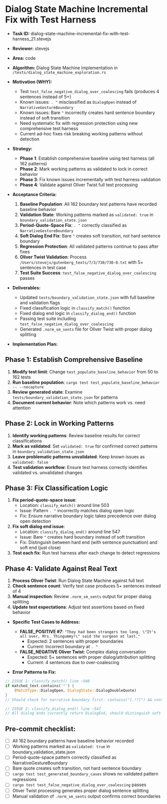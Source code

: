 # Dialog State Machine Incremental Fix with Test Harness

* **Task ID:** dialog-state-machine-incremental-fix-with-test-harness_21.stevejs
* **Reviewer:** stevejs
* **Area:** code
* **Algorithm:** Dialog State Machine implementation in `/tests/dialog_state_machine_exploration.rs`
* **Motivation (WHY):**
  - Test `test_false_negative_dialog_over_coalescing` fails (produces 4 sentences instead of 5+)
  - Known issues: `. "` misclassified as `DialogOpen` instead of `NarrativeGestureBoundary`
  - Known issues: Bare `"` incorrectly creates hard sentence boundary instead of soft transition
  - Need systematic fix with regression protection using new comprehensive test harness
  - Current ad-hoc fixes risk breaking working patterns without detection

* **Strategy:**
  - **Phase 1**: Establish comprehensive baseline using test harness (all 162 patterns)
  - **Phase 2**: Mark working patterns as validated to lock in correct behavior
  - **Phase 3**: Fix known issues incrementally with test harness validation
  - **Phase 4**: Validate against Oliver Twist full text processing

* **Acceptance Criteria:**
  1. **Baseline Population**: All 162 boundary test patterns have recorded baseline behavior
  2. **Validation State**: Working patterns marked as `validated: true` in `boundary_validation_state.json`
  3. **Period-Quote-Space Fix**: `. "` correctly classified as `NarrativeGestureBoundary`
  4. **Soft Dialog End Fix**: Bare `"` creates soft transition, not hard sentence boundary
  5. **Regression Protection**: All validated patterns continue to pass after fixes
  6. **Oliver Twist Validation**: Process `/Users/stevejs/gutenberg_texts/7/3/730/730-0.txt` with 5+ sentences in test case
  7. **Test Suite Success**: `test_false_negative_dialog_over_coalescing` passes

* **Deliverables:**
  - Updated `tests/boundary_validation_state.json` with full baseline and validation flags
  - Fixed classification logic in `classify_match()` function
  - Fixed dialog end logic in `classify_dialog_end()` function
  - Passing test suite including `test_false_negative_dialog_over_coalescing`
  - Generated `.norm_sm_sents` file for Oliver Twist with proper dialog splitting

* **Implementation Plan:**

## Phase 1: Establish Comprehensive Baseline
1. **Modify test limit**: Change `test_populate_baseline_behavior` from 50 to 162 tests
2. **Run baseline population**: `cargo test test_populate_baseline_behavior -- --nocapture`
3. **Review generated state**: Examine `tests/boundary_validation_state.json` for patterns
4. **Document current behavior**: Note which patterns work vs. need attention

## Phase 2: Lock in Working Patterns
1. **Identify working patterns**: Review baseline results for correct classifications
2. **Mark as validated**: Set `validated: true` for confirmed correct patterns in `boundary_validation_state.json`
3. **Leave problematic patterns unvalidated**: Keep known issues as `validated: false`
4. **Test validation workflow**: Ensure test harness correctly identifies validated vs. unvalidated changes

## Phase 3: Fix Classification Logic
1. **Fix period-quote-space issue**:
   - Location: `classify_match()` around line 503
   - Issue: Pattern `. "` incorrectly matches dialog open logic
   - Fix: Ensure narrative boundary logic takes precedence over dialog open detection
2. **Fix soft dialog end issue**:
   - Location: `classify_dialog_end()` around line 547
   - Issue: Bare `"` creates hard boundary instead of soft transition
   - Fix: Distinguish between hard end (with sentence punctuation) and soft end (just close)
3. **Test each fix**: Run test harness after each change to detect regressions

## Phase 4: Validate Against Real Text
1. **Process Oliver Twist**: Run Dialog State Machine against full text
2. **Check sentence count**: Verify test case produces 5+ sentences instead of 4
3. **Manual inspection**: Review `.norm_sm_sents` output for proper dialog splitting
4. **Update test expectations**: Adjust test assertions based on fixed behavior

* **Specific Test Cases to Address:**
  - **FALSE_POSITIVE #7**: `"They had been strangers too long. \"It's all over, Mrs. Thingummy!\" said the surgeon at last."`
    - Expected: 2 sentences with proper boundaries
    - Current: Incorrect boundary at `. "`
  - **FALSE_NEGATIVE Oliver Twist**: Complex dialog conversation
    - Expected: 5+ sentences with proper dialog/attribution splitting
    - Current: 4 sentences due to over-coalescing

* **Error Patterns to Fix:**
```rust
// ISSUE 1: classify_match() line ~508
if matched_text.contains('"') {
    (MatchType::DialogOpen, DialogState::DialogDoubleQuote)
} 
// Should check for narrative boundary first: contains("[.!?]") && contains(char::is_whitespace)

// ISSUE 2: classify_dialog_end() line ~547
// All dialog ends currently return DialogEnd, should distinguish soft vs hard
```

## Pre-commit checklist:
- [ ] All 162 boundary patterns have baseline behavior recorded
- [ ] Working patterns marked as `validated: true` in boundary_validation_state.json
- [ ] Period-quote-space pattern correctly classified as NarrativeGestureBoundary
- [ ] Bare quote creates soft transition, not hard sentence boundary
- [ ] `cargo test test_generated_boundary_cases` shows no validated pattern regressions
- [ ] `cargo test test_false_negative_dialog_over_coalescing` passes
- [ ] Oliver Twist processing generates proper dialog sentence splitting
- [ ] Manual validation of `.norm_sm_sents` output confirms correct boundaries